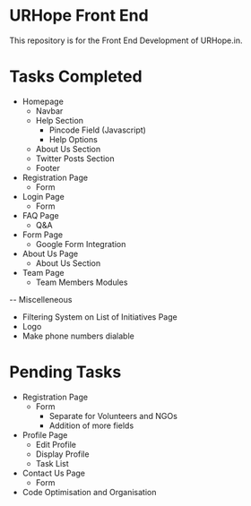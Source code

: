 # URHope Front End
This repository is for the Front End Development of URHope.in.

# Tasks Completed
- Homepage
  - Navbar
  - Help Section
    - Pincode Field (Javascript)
    - Help Options
  - About Us Section
  - Twitter Posts Section
  - Footer
- Registration Page
  - Form
- Login Page
  - Form
- FAQ Page
  - Q&A
- Form Page
  - Google Form Integration
- About Us Page
  - About Us Section
- Team Page
  - Team Members Modules
  
-- Miscelleneous
- Filtering System on List of Initiatives Page
- Logo
- Make phone numbers dialable

# Pending Tasks  

- Registration Page
  - Form 
    - Separate for Volunteers and NGOs
    - Addition of more fields
- Profile Page
  - Edit Profile
  - Display Profile
  - Task List
- Contact Us Page
  - Form
- Code Optimisation and Organisation

